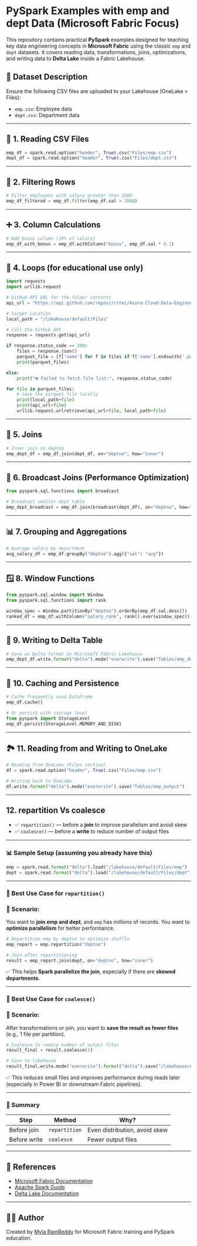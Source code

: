 # PySpark Examples with emp and dept Data (Microsoft Fabric Focus)

This repository contains practical **PySpark** examples designed for teaching key data engineering concepts in **Microsoft Fabric** using the classic `emp` and `dept` datasets. It covers reading data, transformations, joins, optimizations, and writing data to **Delta Lake** inside a Fabric Lakehouse.


## 📁 Dataset Description

Ensure the following CSV files are uploaded to your Lakehouse (OneLake > Files):

- `emp.csv`: Employee data
- `dept.csv`: Department data

---

## 🧱 1. Reading CSV Files

```python
emp_df = spark.read.option("header", True).csv("Files/emp.csv")
dept_df = spark.read.option("header", True).csv("Files/dept.csv")
````

---

## 🔎 2. Filtering Rows

```python
# Filter employees with salary greater than 2000
emp_df_filtered = emp_df.filter(emp_df.sal > 2000)
```

---

## ➕ 3. Column Calculations

```python
# Add bonus column (10% of salary)
emp_df_with_bonus = emp_df.withColumn("bonus", emp_df.sal * 0.1)
```

---

## 🔁 4. Loops (for educational use only)

```python
import requests
import urllib.request

# GitHub API URL for the folder contents
api_url = "https://api.github.com/repos/rritec/Azure-Cloud-Data-Engineering/contents/Lab%20Data/sample-data/parquet/"

# target Location
local_path = "/lakehouse/default/Files"

# Call the GitHub API
response = requests.get(api_url)

if response.status_code == 200:
    files = response.json()
    parquet_file = [f['name'] for f in files if f['name'].endswith('.parquet')]
    print(parquet_files)

else:
    print("❌ Failed to fetch file list:", response.status_code)

for file in parquet_files:     
    # Save the parquet file locally
    print(local_path+file)
    print(api_url+file)
    urllib.request.urlretrieve(api_url+file, local_path+file)
```

---

## 🔗 5. Joins

```python
# Inner join on deptno
emp_dept_df = emp_df.join(dept_df, on="deptno", how="inner")
```

---

## 📡 6. Broadcast Joins (Performance Optimization)

```python
from pyspark.sql.functions import broadcast

# Broadcast smaller dept table
emp_dept_broadcast = emp_df.join(broadcast(dept_df), on="deptno", how="inner")
```

---

## 📊 7. Grouping and Aggregations

```python
# Average salary by department
avg_salary_df = emp_df.groupBy("deptno").agg({"sal": "avg"})
```

---

## 🪟 8. Window Functions

```python
from pyspark.sql.window import Window
from pyspark.sql.functions import rank

window_spec = Window.partitionBy("deptno").orderBy(emp_df.sal.desc())
ranked_df = emp_df.withColumn("salary_rank", rank().over(window_spec))
```

---

## 💾 9. Writing to Delta Table

```python
# Save as Delta format in Microsoft Fabric Lakehouse
emp_dept_df.write.format("delta").mode("overwrite").save("Tables/emp_dept_delta")
```

---

## 🔄 10. Caching and Persistence

```python
# Cache frequently used DataFrame
emp_df.cache()

# Or persist with storage level
from pyspark import StorageLevel
emp_df.persist(StorageLevel.MEMORY_AND_DISK)
```

---

## 🏞️ 11. Reading from and Writing to OneLake

```python
# Reading from OneLake (Files section)
df = spark.read.option("header", True).csv("Files/emp.csv")

# Writing back to OneLake
df.write.format("delta").mode("overwrite").save("Tables/emp_output")
```

---
## 12. repartition Vs coalesce

* ✅ `repartition()` — before a **join** to improve parallelism and avoid skew
* ✅ `coalesce()` — before a **write** to reduce number of output files

---

### 📊 Sample Setup (assuming you already have this)

```python
emp = spark.read.format("delta").load("/lakehouse/default/Files/emp")
dept = spark.read.format("delta").load("/lakehouse/default/Files/dept")
```

---

### 🔁 Best Use Case for `repartition()`

### 🧠 Scenario:

You want to **join emp and dept**, and `emp` has millions of records. You want to **optimize parallelism** for better performance.

```python
# Repartition emp by deptno to optimize shuffle
emp_repart = emp.repartition("deptno")

# Join after repartitioning
result = emp_repart.join(dept, on="deptno", how="inner")
```

✅ This helps **Spark parallelize the join**, especially if there are **skewed departments**.

---

### 🔽 Best Use Case for `coalesce()`

### 🧠 Scenario:

After transformations or join, you want to **save the result as fewer files** (e.g., 1 file per partition).

```python
# Coalesce to reduce number of output files
result_final = result.coalesce(1)

# Save to lakehouse
result_final.write.mode("overwrite").format("delta").save("/lakehouse/default/Files/emp_dept_joined")
```

✅ This reduces small files and improves performance during reads later (especially in Power BI or downstream Fabric pipelines).

---

### 📝 Summary

| Step         | Method        | Why?                          |
| ------------ | ------------- | ----------------------------- |
| Before join  | `repartition` | Even distribution, avoid skew |
| Before write | `coalesce`    | Fewer output files            |

---





## 🔗 References

* [Microsoft Fabric Documentation](https://learn.microsoft.com/fabric)
* [Apache Spark Guide](https://spark.apache.org/docs/latest/)
* [Delta Lake Documentation](https://delta.io/)

---

## 👨‍💻 Author

Created by [Myla RamReddy](https://datahexa.com) for Microsoft Fabric training and PySpark education.

```

